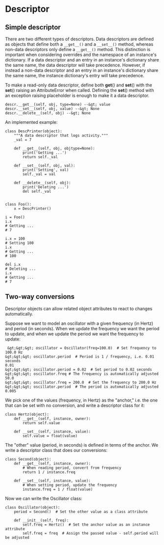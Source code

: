 # Descriptor



## Simple descriptor


There are two different types of descriptors. Data descriptors are defined as objects that define both a `__get__()` and a `__set__()` method, whereas non-data descriptors only define a `__get__()` method. This distinction is important when considering overrides and the namespace of an instance's dictionary. If a data descriptor and an entry in an instance's dictionary share the same name, the data descriptor will take precedence. However, if instead a non-data descriptor and an entry in an instance's dictionary share the same name, the instance dictionary's entry will take precedence.

To make a read-only data descriptor, define both **get**() and **set**() with the **set**() raising an AttributeError when called. Defining the **set**() method with an exception raising placeholder is enough to make it a data descriptor.

```
descr.__get__(self, obj, type=None) --&gt; value
descr.__set__(self, obj, value) --&gt; None
descr.__delete__(self, obj) --&gt; None

```

An implemented example:

```
class DescPrinter(object):
    """A data descriptor that logs activity."""
    _val = 7
    
    def __get__(self, obj, objtype=None):
        print('Getting ...')
        return self._val

    def __set__(self, obj, val):
        print('Setting', val)
        self._val = val
    
    def __delete__(self, obj):
        print('Deleting ...')
        del self._val


class Foo():
    x = DescPrinter()       

i = Foo()
i.x
# Getting ...
# 7

i.x = 100
# Setting 100
i.x
# Getting ...
# 100

del i.x
# Deleting ...
i.x
# Getting ...
# 7

```



## Two-way conversions


Descriptor objects can allow related object attributes to react to changes automatically.

Suppose we want to model an oscillator with a given frequency (in Hertz) and period (in seconds). When we update the frequency we want the period to update, and when we update the period we want the frequency to update:

```
 &gt;&gt;&gt; oscillator = Oscillator(freq=100.0)  # Set frequency to 100.0 Hz
&gt;&gt;&gt; oscillator.period  # Period is 1 / frequency, i.e. 0.01 seconds
0.01
&gt;&gt;&gt; oscillator.period = 0.02  # Set period to 0.02 seconds
&gt;&gt;&gt; oscillator.freq # The frequency is automatically adjusted
50.0
&gt;&gt;&gt; oscillator.freq = 200.0  # Set the frequency to 200.0 Hz
&gt;&gt;&gt; oscillator.period  # The period is automatically adjusted
0.005

```

We pick one of the values (frequency, in Hertz) as the "anchor," i.e. the one that can be set with no conversion, and write a descriptor class for it:

```
class Hertz(object):
    def __get__(self, instance, owner):
        return self.value

    def __set__(self, instance, value):
        self.value = float(value)

```

The "other" value (period, in seconds) is defined in terms of the anchor. We write a descriptor class that does our conversions:

```
class Second(object):
    def __get__(self, instance, owner):
        # When reading period, convert from frequency
        return 1 / instance.freq
    
    def __set__(self, instance, value):
        # When setting period, update the frequency
        instance.freq = 1 / float(value)

```

Now we can write the Oscillator class:

```
class Oscillator(object):
    period = Second()  # Set the other value as a class attribute

    def __init__(self, freq):
        self.freq = Hertz()  # Set the anchor value as an instance attribute
        self.freq = freq  # Assign the passed value - self.period will be adjusted

```

